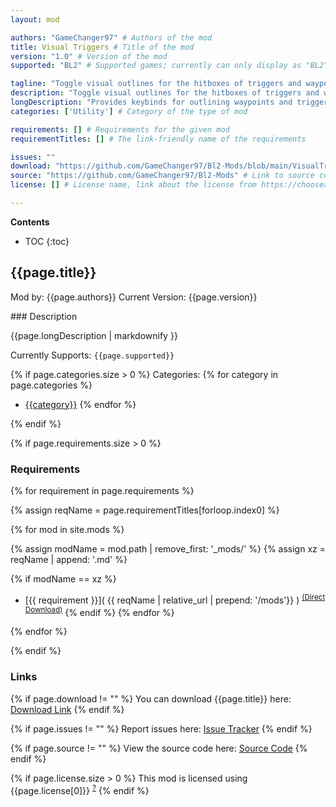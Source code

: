 ```yaml
---
layout: mod

authors: "GameChanger97" # Authors of the mod
title: Visual Triggers # Title of the mod
version: "1.0" # Version of the mod
supported: "BL2" # Supported games; currently can only display as "BL2", "BL2 + TPS", or "TPS"

tagline: "Toggle visual outlines for the hitboxes of triggers and waypoints with the press of a key!" # A short description of the mod itself.
description: "Toggle visual outlines for the hitboxes of triggers and waypoints with the press of a key!" # This is set in order to keep the SEO proper
longDescription: "Provides keybinds for outlining waypoints and triggers with skeleton debug cylinders.\n![Visual Triggers](https://github.com/GameChanger97/Bl2-Mods/blob/main/Borderlands%202%20(32-bit,%20DX9)%209_15_2021%204_17_58%20PM%20(2).png?raw=true) \nBy default '8' will toggle waypoints and '9' will toggle triggers. \nOnce enabled, you can change the keybinds for showing triggers and waypoints in the keybinds menu. \n \nThere is also an option in the mod menu: \n* The number of lines slider allows you to set the number of line segments you want the debug cylinders to draw with from 6 to 50. \n* Note that the more lines, the more accurate the outline will be to the true hitbox so higher settings is recommended." # Description of what the mod can do
categories: ['Utility'] # Category of the type of mod

requirements: [] # Requirements for the given mod
requirementTitles: [] # The link-friendly name of the requirements

issues: ""
download: "https://github.com/GameChanger97/Bl2-Mods/blob/main/VisualTriggers/VisualTriggers.zip?raw=true"
source: "https://github.com/GameChanger97/Bl2-Mods" # Link to source code
license: [] # License name, link about the license from https://choosealicense.com/

---
```

**Contents**
* TOC
{:toc}

## {{page.title}}

Mod by: {{page.authors}}
Current Version: {{page.version}}

<p></p>
### Description

{{page.longDescription | markdownify }}

Currently Supports: `{{page.supported}}`

{% if page.categories.size > 0 %}
Categories:
{% for category in page.categories %}
  * [{{category}}](/types/{{category}})
{% endfor %}
<p></p>
{% endif %}

{% if page.requirements.size > 0 %}
### Requirements

{% for requirement in page.requirements %}

{% assign reqName = page.requirementTitles[forloop.index0] %}

{% for mod in site.mods %}

{% assign modName = mod.path | remove_first: '_mods/' %}
{% assign xz = reqName | append: '.md' %}

{% if modName == xz %}
* [{{ requirement }}]( {{ reqName | relative_url | prepend: '/mods'}} ) <sup>[(Direct Download)]({{mod.download}})</sup>
{% endif %}
{% endfor %}

{% endfor %}
<p></p>
{% endif %}

### Links

{% if page.download != "" %}
You can download {{page.title}} here: [Download Link]({{page.download}})
{% endif %}

{% if page.issues != "" %}
Report issues here: [Issue Tracker]({{page.issues}})
{% endif %}

{% if page.source != "" %}
View the source code here: [Source Code]({{page.source}})
{% endif %}

{% if page.license.size > 0 %}
This mod is licensed using {{page.license[0]}} <sup>[?]({{page.license[1]}})</sup>
{% endif %}